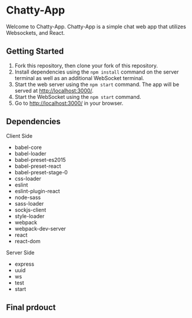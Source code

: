 # Chatty-App

Welcome to Chatty-App. Chatty-App is a simple chat web app that utilizes Websockets, and React.

## Getting Started

1. Fork this repository, then clone your fork of this repository.
2. Install dependencies using the `npm install` command on the server terminal as well as an additional WebSocket terminal.
3. Start the web server using the `npm start` command. The app will be served at <http://localhost:3000/>.
4. Start the WebSocket using the `npm start` command.
5. Go to <http://localhost:3000/> in your browser.

## Dependencies

Client Side
  - babel-core
  - babel-loader
  - babel-preset-es2015
  - babel-preset-react
  - babel-preset-stage-0
  - css-loader
  - eslint
  - eslint-plugin-react
  - node-sass
  - sass-loader
  - sockjs-client
  - style-loader
  - webpack
  - webpack-dev-server
  - react
  - react-dom

Server Side
  - express
  - uuid
  - ws
  - test
  - start

## Final prdouct